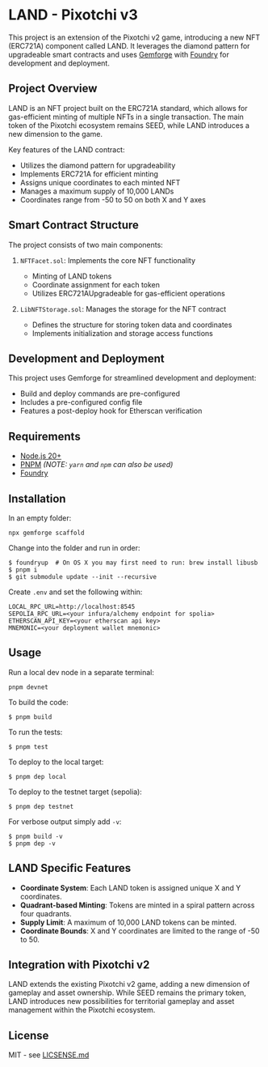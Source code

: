 # LAND - Pixotchi v3

This project is an extension of the Pixotchi v2 game, introducing a new NFT (ERC721A) component called LAND. It leverages the diamond pattern for upgradeable smart contracts and uses [Gemforge](https://gemforge.xyz) with [Foundry](https://github.com/foundry-rs/foundry) for development and deployment.

## Project Overview

LAND is an NFT project built on the ERC721A standard, which allows for gas-efficient minting of multiple NFTs in a single transaction. The main token of the Pixotchi ecosystem remains SEED, while LAND introduces a new dimension to the game.

Key features of the LAND contract:

- Utilizes the diamond pattern for upgradeability
- Implements ERC721A for efficient minting
- Assigns unique coordinates to each minted NFT
- Manages a maximum supply of 10,000 LANDs
- Coordinates range from -50 to 50 on both X and Y axes

## Smart Contract Structure

The project consists of two main components:

1. `NFTFacet.sol`: Implements the core NFT functionality
   - Minting of LAND tokens
   - Coordinate assignment for each token
   - Utilizes ERC721AUpgradeable for gas-efficient operations

2. `LibNFTStorage.sol`: Manages the storage for the NFT contract
   - Defines the structure for storing token data and coordinates
   - Implements initialization and storage access functions

## Development and Deployment

This project uses Gemforge for streamlined development and deployment:

- Build and deploy commands are pre-configured
- Includes a pre-configured config file
- Features a post-deploy hook for Etherscan verification

## Requirements

* [Node.js 20+](https://nodejs.org)
* [PNPM](https://pnpm.io/) _(NOTE: `yarn` and `npm` can also be used)_
* [Foundry](https://github.com/foundry-rs/foundry/blob/master/README.md)

## Installation

In an empty folder:

```
npx gemforge scaffold
```

Change into the folder and run in order:

```
$ foundryup  # On OS X you may first need to run: brew install libusb
$ pnpm i
$ git submodule update --init --recursive
```

Create `.env` and set the following within:

```
LOCAL_RPC_URL=http://localhost:8545
SEPOLIA_RPC_URL=<your infura/alchemy endpoint for spolia>
ETHERSCAN_API_KEY=<your etherscan api key>
MNEMONIC=<your deployment wallet mnemonic>
```

## Usage

Run a local dev node in a separate terminal:

```
pnpm devnet
```

To build the code:

```
$ pnpm build
```

To run the tests:

```
$ pnpm test
```

To deploy to the local target:

```
$ pnpm dep local
```

To deploy to the testnet target (sepolia):

```
$ pnpm dep testnet
```

For verbose output simply add `-v`:

```
$ pnpm build -v
$ pnpm dep -v
```

## LAND Specific Features

- **Coordinate System**: Each LAND token is assigned unique X and Y coordinates.
- **Quadrant-based Minting**: Tokens are minted in a spiral pattern across four quadrants.
- **Supply Limit**: A maximum of 10,000 LAND tokens can be minted.
- **Coordinate Bounds**: X and Y coordinates are limited to the range of -50 to 50.

## Integration with Pixotchi v2

LAND extends the existing Pixotchi v2 game, adding a new dimension of gameplay and asset ownership. While SEED remains the primary token, LAND introduces new possibilities for territorial gameplay and asset management within the Pixotchi ecosystem.

## License

MIT - see [LICSENSE.md](LICENSE.md)